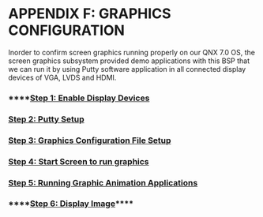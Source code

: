 # APPENDIX F: GRAPHICS CONFIGURATION

Inorder to confirm screen graphics running properly on our QNX 7.0 OS, the screen graphics subsystem provided demo applications with this BSP that we can run it by using Putty software application in all connected display devices of VGA, LVDS and HDMI.

### \*\*\*\*[**Step 1: Enable Display Devices**](step-1-enable-display-devices.md)

### [**Step 2: Putty Setup**](step-2-putty-setup.md)

### [Step 3: Graphics Configuration File Setup](step-3-graphics-configuration-file-setup.md)

### [Step 4: Start Screen to run graphics](step-4-start-screen-to-run-graphics.md)

### [Step 5: Running Graphic Animation Applications](step-5-running-graphic-animation-applications/)

### \*\*\*\*[**Step 6: Display Image**](step-6-image-resolution.md)\*\*\*\*

